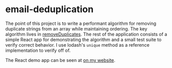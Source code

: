 # email-deduplication

The point of this project is to write a performant algorithm for
removing duplicate strings from an array while maintaining ordering. The
key algorithm lives in
[removeDuplicates](https://github.com/HankMcCoy/email-deduplication/blob/master/src/lib/removeDuplicates.js).
The rest of the application consists of a simple React app for
demonstrating the algorithm and a small test suite to verify correct
behavior. I use lodash's `unique` method as a reference implementation
to verify off of.

The React demo app can be seen at [on my website](http://thomasbeirne/string-deduplication).
